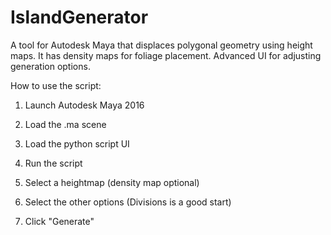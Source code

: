IslandGenerator
===============

A tool for Autodesk Maya that displaces polygonal geometry using height maps. It has density maps for foliage placement. Advanced UI for adjusting generation options.

How to use the script:

1) Launch Autodesk Maya 2016

2) Load the .ma scene

3) Load the python script UI

4) Run the script

5) Select a heightmap (density map optional)

5) Select the other options (Divisions is a good start)

6) Click "Generate"
